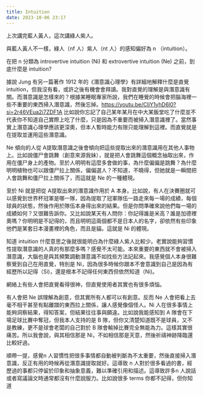 ```yaml
---
title: Intuition
date: 2023-10-06 23:17
---
```

上次講完藍人黃人，這次講綠人紫人。

與藍人黃人不一樣，綠人（nf 人）紫人（nt 人）的感知偏好為 n （intuition）。

在把 n 分類為 introvertive intuition (Ni) 和 extrovertive intuition (Ne) 之前，到底什麼是 intuition? 

據說 Jung 有另一篇著作 1912 年的《潛意識心理學》有詳細地解釋什麼是直覺 intuition，但我沒有看，或許之後有機會會拜讀。我對直覺的理解是與潛意識有關。而潛意識是怎樣來的？根據某睡眠專家所說，我們在睡覺的時候會把腦海裡一些不重要的東西掃入潛意識，然後忘掉。https://youtu.be/CIjY1yhD6l0?si=2r46VEua2i7ZDF1A
比如說你忘記了自己某年某月在中大某飯堂吃了什麼並不代表你不知道自己實際上吃了什麼，只是因為不重要而被掃入潛意識裡了。當然事實上潛意識心理學應該更深奧，但本人暫時能力有限只能理解到這裡。而直覺就是在提取並運用這些潛意識。

Ne 傾向的人從 A提取潛意識之後會傾向把這些提取出來的潛意識用在其他人事物上。比如說僵尸會跳舞（創意來源我妹），就是把人會跳舞這個概念抽取出來，作用在僵尸身上的產物。至於人明明有這麼多會做的事，為什麼偏偏是跳舞？為什麼明明植物也可以跟僵尸拉上關係，偏偏選人？不知道，不曉得，但她就是一瞬間把人會跳舞和僵尸拉上關係了，而這就是 Ne 的一種體現。

至於 Ni 就是把從 A提取出來的潛意識作用於 A 本身。比如說，有人在決賽圈就可以感覺到世界杯冠軍是哪一隊，因為提取了冠軍隊伍一路走來每一場的成績，每個球員的狀態，然後作用於隊伍本身得出來的結果。但是你問準確來說他們每一場的成績如何？又很難告訴你。又比如說某天有人問你：你記得誰是米高？誰是加德裡奧嗎？你明明是不記得的，而且明明這兩個都不是日本人的名字，卻依然有些印象他們是某套日本漫畫裡的角色，而且是貓。這就是 Ni 的體現。

知道 intuition 什麼意思之後就很能明白為什麼綠人紫人比較少。老實說能夠習慣性提取潛意識的人真的有那麼多嗎？感覺不太可能。本來重要的東西就不會被掃入潛意識，大腦也是與其頻繁調動潛意識不如找些方法記起來。我感覺個人本身很難察覺到自己在用直覺，特別是 Ni，因為很多時候你跟本不會意識到自己是因為有經歷所以記得（Si)，還是根本不記得任何東西但依然知道（Ni)。

網絡上有些人會把直覺看得很神，但直覺使用者其實也有很多煩惱。

有人會把 Ne 誤理解為創意，但其實所有人都可以有創意。反而 Ne 人會把看上去毫不相干甚至有點離譜的東西拉上關係，讓人感覺像個怪人。Ni 人在很多事情上能夠洞察結果，得知答案，但結果往往事與願違。比如說我能感知到 A 隊會在下場足球比賽中奪冠，但我本人支持的是 B 隊，但你又清楚知道既不是球員，又不是教練，更不是球會老闆的自己對於 B 隊會輸掉比賽完全無能為力。這樣其實很痛苦。所以我會說，與其相信那是 Ni，不如相信那是天意，然後祈禱神跡降臨還比較好過。

順帶一提，感覺n 人習慣性把很多事情都自動被判斷為不太重要，然後直接掃入潛意識，反正有用的時候再從潛意識提取就好。這導致 n 人對於很多看過的書，經歷過的事都只停留於印象和抽象意義，難以準確引用和描述。這導致許多n 人說話或者寫議論文時通常都沒有什麼說服力。比如說很多 terms 你都不記得，但你知道

